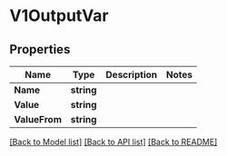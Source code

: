 # V1OutputVar

## Properties

Name | Type | Description | Notes
------------ | ------------- | ------------- | -------------
**Name** | **string** |  | 
**Value** | **string** |  | 
**ValueFrom** | **string** |  | 

[[Back to Model list]](../README.md#documentation-for-models) [[Back to API list]](../README.md#documentation-for-api-endpoints) [[Back to README]](../README.md)


